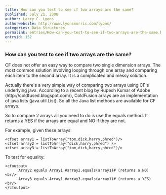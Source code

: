 ```yaml
---
title: How can you test to see if two arrays are the same?
published: July 21, 2008
author: Larry C. Lyons
authorwebsite: http://www.lyonsmorris.com/lyons/
categories: Data Structures
permalink: entries/How-can-you-test-to-see-if-two-arrays-are-the-same.html
entryid: 152
---
```


<h3>How can you test to see if two arrays are the same?</h3>

<p>
CF does not offer an easy way to compare two single dimension arrays. The most common solution involving looping through one array and comparing each item to the second array. It is a complicated and messy solution.
</p>

<p>
Actually there's a very simple way of comparing two arrays using CF's underlying java. According to a recent blog by Rupesh Kumar of Adobe (http://coldfused.blogspot.com/), ColdFusion arrays are an implementation of java lists (java.util.List). So all the Java list methods are available for CF arrays.
</p>

<p>
So to compare 2 arrays all you need to do is use the equals method. It returns a YES if the arrays are equal and NO if they are not.
</p>

<p>
For example, given these arrays:
</p>

<pre><code class="language-markup">&lt;cfset array1 = listToArray(&quot;tom,dick,harry,phred&quot;)/&gt;
&lt;cfset array2 = listToArray(&quot;dick,harry,phred&quot;) /&gt;
&lt;cfset array3 = listToArray(&quot;tom,dick,harry,phred&quot;)/&gt;
</code></pre>

<p>
To test for equality:
</p>

<pre><code class="language-markup">&lt;cfoutput&gt;
      Array2 equals Array1 #array2.equals(array1)# (returns a NO) &lt;br/&gt;
      Array3 equals Array1 #array3.equals(array1)# (returns a YES) &lt;br/&gt;
&lt;/cfoutput&gt;
</code></pre>



